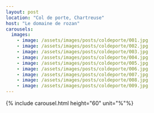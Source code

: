 ```yaml
---
layout: post
location: "Col de porte, Chartreuse"
host: "Le domaine de rozan"
carousels:
  images: 
    - image: /assets/images/posts/coldeporte/001.jpg
    - image: /assets/images/posts/coldeporte/002.jpg
    - image: /assets/images/posts/coldeporte/003.jpg
    - image: /assets/images/posts/coldeporte/004.jpg
    - image: /assets/images/posts/coldeporte/005.jpg
    - image: /assets/images/posts/coldeporte/006.jpg
    - image: /assets/images/posts/coldeporte/007.jpg
    - image: /assets/images/posts/coldeporte/008.jpg
    - image: /assets/images/posts/coldeporte/009.jpg
---
```


{% include carousel.html height="60" unit="%"%}